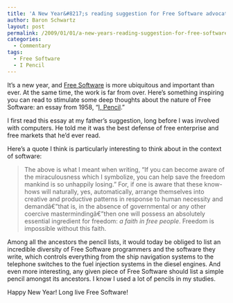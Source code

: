 ```yaml
---
title: 'A New Year&#8217;s reading suggestion for Free Software advocates'
author: Baron Schwartz
layout: post
permalink: /2009/01/01/a-new-years-reading-suggestion-for-free-software-advocates/
categories:
  - Commentary
tags:
  - Free Software
  - I Pencil
---
```

It&#8217;s a new year, and [Free Software][1] is more ubiquitous and important than ever. At the same time, the work is far from over. Here&#8217;s something inspiring you can read to stimulate some deep thoughts about the nature of Free Software: an essay from 1958, &#8220;[I, Pencil][2].&#8221;

I first read this essay at my father&#8217;s suggestion, long before I was involved with computers. He told me it was the best defense of free enterprise and free markets that he&#8217;d ever read.

Here&#8217;s a quote I think is particularly interesting to think about in the context of software:

> The above is what I meant when writing, &#8220;If you can become aware of the miraculousness which I symbolize, you can help save the freedom mankind is so unhappily losing.&#8221; For, if one is aware that these know-hows will naturally, yes, automatically, arrange themselves into creative and productive patterns in response to human necessity and demandâ€”that is, in the absence of governmental or any other coercive mastermindingâ€”then one will possess an absolutely essential ingredient for freedom: *a faith in free people*. Freedom is impossible without this faith.

Among all the ancestors the pencil lists, it would today be obliged to list an incredible diversity of Free Software programmers and the software they write, which controls everything from the ship navigation systems to the telephone switches to the fuel injection systems in the diesel engines. And even more interesting, any given piece of Free Software should list a simple pencil amongst its ancestors. I know I used a lot of pencils in my studies.

Happy New Year! Long live Free Software!

 [1]: http://www.fsf.org/
 [2]: http://www.econlib.org/library/Essays/rdPncl1.html